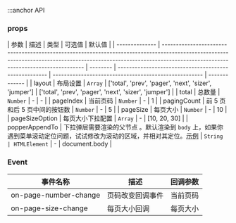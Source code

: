 :::anchor API

### props

| 参数           | 描述                                                                                                                                                                                                           | 类型     | 可选值                                                | 默认值                                                |
| -------------- | -------------------------------------------------------------------------------------------------------------------------------------------------------------------------------------------------------------- | -------- | ----------------------------------------------------- | ----------------------------------------------------- | ------------- |
| layout         | 布局设置                                                                                                                                                                                                       | `Array`  | ['total', 'prev', 'pager', 'next', 'sizer', 'jumper'] | ['total', 'prev', 'pager', 'next', 'sizer', 'jumper'] |
| total          | 总数量                                                                                                                                                                                                         | `Number` | -                                                     | -                                                     |
| pageIndex      | 当前页码                                                                                                                                                                                                       | `Number` | -                                                     | 1                                                     |
| pagingCount    | 前 5 页和后 5 页中间的按钮数                                                                                                                                                                                   | `Number` | -                                                     | 5                                                     |
| pageSize       | 每页大小                                                                                                                                                                                                       | `Number` | -                                                     | 10                                                    |
| pageSizeOption | 每页大小下拉配置                                                                                                                                                                                               | `Array`  | -                                                     | [10, 20, 30]                                          |
| popperAppendTo | 下拉弹层需要渲染的父节点 。默认渲染到 `body` 上，如果你遇到菜单滚动定位问题，试试修改为滚动的区域，并相对其定位。[示例](https://codesandbox.io/s/vue-easytable-2-15-0-example-forked-q9k3m0?file=/Example.vue) | `String  | HTMLElement`                                          | -                                                     | document.body |

### Event

| 事件名称              | 描述             | 回调参数 |
| --------------------- | ---------------- | -------- |
| on-page-number-change | 页码改变回调事件 | 当前页码 |
| on-page-size-change   | 每页大小回调     | 每页大小 |
